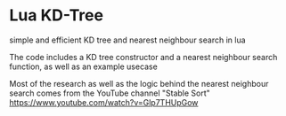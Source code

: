 # Lua KD-Tree
simple and efficient KD tree and nearest neighbour search in lua


The code includes a KD tree constructor and a nearest neighbour search function, as well as an example usecase

Most of the research as well as the logic behind the nearest neighbour search comes from the YouTube channel "Stable Sort" https://www.youtube.com/watch?v=Glp7THUpGow
